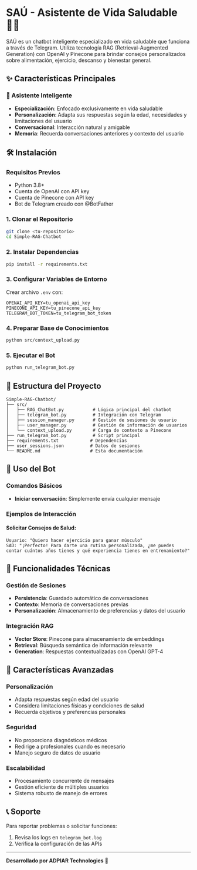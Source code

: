 # SAÚ - Asistente de Vida Saludable 🧑‍⚕️

SAÚ es un chatbot inteligente especializado en vida saludable que funciona a través de Telegram. Utiliza tecnología RAG (Retrieval-Augmented Generation) con OpenAI y Pinecone para brindar consejos personalizados sobre alimentación, ejercicio, descanso y bienestar general.

## ✨ Características Principales

### 🤖 Asistente Inteligente
- **Especialización**: Enfocado exclusivamente en vida saludable
- **Personalización**: Adapta sus respuestas según la edad, necesidades y limitaciones del usuario
- **Conversacional**: Interacción natural y amigable
- **Memoria**: Recuerda conversaciones anteriores y contexto del usuario

## 🛠️ Instalación

### Requisitos Previos
- Python 3.8+
- Cuenta de OpenAI con API key
- Cuenta de Pinecone con API key
- Bot de Telegram creado con @BotFather

### 1. Clonar el Repositorio
```bash
git clone <tu-repositorio>
cd Simple-RAG-Chatbot
```

### 2. Instalar Dependencias
```bash
pip install -r requirements.txt
```

### 3. Configurar Variables de Entorno
Crear archivo `.env` con:
```env
OPENAI_API_KEY=tu_openai_api_key
PINECONE_API_KEY=tu_pinecone_api_key
TELEGRAM_BOT_TOKEN=tu_telegram_bot_token
```

### 4. Preparar Base de Conocimientos
```bash
python src/context_upload.py
```

### 5. Ejecutar el Bot
```bash
python run_telegram_bot.py
```

## 📁 Estructura del Proyecto

```
Simple-RAG-Chatbot/
├── src/
│   ├── RAG_ChatBot.py           # Lógica principal del chatbot
│   ├── telegram_bot.py          # Integración con Telegram
│   ├── session_manager.py       # Gestión de sesiones de usuario
│   ├── user_manager.py          # Gestión de información de usuarios
│   └── context_upload.py        # Carga de contexto a Pinecone
├── run_telegram_bot.py          # Script principal
├── requirements.txt            # Dependencias
├── user_sessions.json          # Datos de sesiones
└── README.md                   # Esta documentación
```

## 🎯 Uso del Bot

### Comandos Básicos
- **Iniciar conversación**: Simplemente envía cualquier mensaje

### Ejemplos de Interacción

#### Solicitar Consejos de Salud:
```
Usuario: "Quiero hacer ejercicio para ganar músculo"
SAÚ: "¡Perfecto! Para darte una rutina personalizada, ¿me puedes contar cuántos años tienes y qué experiencia tienes en entrenamiento?"
```

## 🔧 Funcionalidades Técnicas

### Gestión de Sesiones
- **Persistencia**: Guardado automático de conversaciones
- **Contexto**: Memoria de conversaciones previas
- **Personalización**: Almacenamiento de preferencias y datos del usuario

### Integración RAG
- **Vector Store**: Pinecone para almacenamiento de embeddings
- **Retrieval**: Búsqueda semántica de información relevante
- **Generation**: Respuestas contextualizadas con OpenAI GPT-4

## 🚀 Características Avanzadas

### Personalización
- Adapta respuestas según edad del usuario
- Considera limitaciones físicas y condiciones de salud
- Recuerda objetivos y preferencias personales

### Seguridad
- No proporciona diagnósticos médicos
- Redirige a profesionales cuando es necesario
- Manejo seguro de datos de usuario

### Escalabilidad
- Procesamiento concurrente de mensajes
- Gestión eficiente de múltiples usuarios
- Sistema robusto de manejo de errores

## 📞 Soporte

Para reportar problemas o solicitar funciones:
1. Revisa los logs en `telegram_bot.log`
2. Verifica la configuración de las APIs

---

**Desarrollado por ADPIAR Technologies** 🚀
